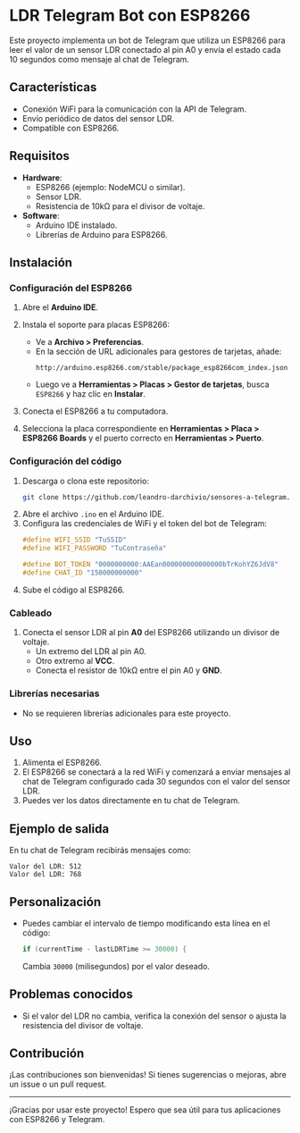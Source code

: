 # LDR Telegram Bot con ESP8266

Este proyecto implementa un bot de Telegram que utiliza un ESP8266 para leer el valor de un sensor LDR conectado al pin A0 y envía el estado cada 10 segundos como mensaje al chat de Telegram.

## Características
- Conexión WiFi para la comunicación con la API de Telegram.
- Envío periódico de datos del sensor LDR.
- Compatible con ESP8266.

## Requisitos
- **Hardware**:
  - ESP8266 (ejemplo: NodeMCU o similar).
  - Sensor LDR.
  - Resistencia de 10kΩ para el divisor de voltaje.
- **Software**:
  - Arduino IDE instalado.
  - Librerías de Arduino para ESP8266.

## Instalación
### Configuración del ESP8266
1. Abre el **Arduino IDE**.
2. Instala el soporte para placas ESP8266:
   - Ve a **Archivo > Preferencias**.
   - En la sección de URL adicionales para gestores de tarjetas, añade:
     ```
     http://arduino.esp8266.com/stable/package_esp8266com_index.json
     ```
   - Luego ve a **Herramientas > Placas > Gestor de tarjetas**, busca `ESP8266` y haz clic en **Instalar**.

3. Conecta el ESP8266 a tu computadora.
4. Selecciona la placa correspondiente en **Herramientas > Placa > ESP8266 Boards** y el puerto correcto en **Herramientas > Puerto**.

### Configuración del código
1. Descarga o clona este repositorio:
   ```bash
   git clone https://github.com/leandro-darchivio/sensores-a-telegram.git
   ```
2. Abre el archivo `.ino` en el Arduino IDE.
3. Configura las credenciales de WiFi y el token del bot de Telegram:
   ```cpp
   #define WIFI_SSID "TuSSID"
   #define WIFI_PASSWORD "TuContraseña"

   #define BOT_TOKEN "0000000000:AAEan000000000000000bTrKohYZ6JdV8"
   #define CHAT_ID "150000000000"
   ```
4. Sube el código al ESP8266.

### Cableado
1. Conecta el sensor LDR al pin **A0** del ESP8266 utilizando un divisor de voltaje.
   - Un extremo del LDR al pin A0.
   - Otro extremo al **VCC**.
   - Conecta el resistor de 10kΩ entre el pin A0 y **GND**.

### Librerías necesarias
- No se requieren librerías adicionales para este proyecto.

## Uso
1. Alimenta el ESP8266.
2. El ESP8266 se conectará a la red WiFi y comenzará a enviar mensajes al chat de Telegram configurado cada 30 segundos con el valor del sensor LDR.
3. Puedes ver los datos directamente en tu chat de Telegram.

## Ejemplo de salida
En tu chat de Telegram recibirás mensajes como:
```
Valor del LDR: 512
Valor del LDR: 768
```

## Personalización
- Puedes cambiar el intervalo de tiempo modificando esta línea en el código:
  ```cpp
  if (currentTime - lastLDRTime >= 30000) {
  ```
  Cambia `30000` (milisegundos) por el valor deseado.

## Problemas conocidos
- Si el valor del LDR no cambia, verifica la conexión del sensor o ajusta la resistencia del divisor de voltaje.

## Contribución
¡Las contribuciones son bienvenidas! Si tienes sugerencias o mejoras, abre un issue o un pull request.


---

¡Gracias por usar este proyecto! Espero que sea útil para tus aplicaciones con ESP8266 y Telegram.

